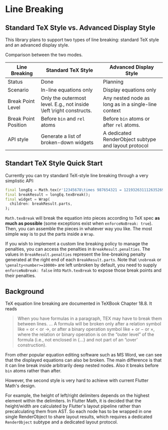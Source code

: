 # Line Breaking

## Standard TeX Style vs. Advanced Display Style
This library plans to support two types of line breaking: standard TeX style and an advanced display style.

Comparison between the two modes.

| Line Breaking        | Standard TeX Style                                                  | Advanced Display Style                               |
|----------------------|---------------------------------------------------------------------|------------------------------------------------------|
| Status               | Done                                                                | Planning                                             |
| Scenario             | In-line equations only                                              | Display equations only                               |
| Break Point Level    | Only the outermost level. E.g., not inside \left \right constructs. | Any nested node as long as in a single-line context  |
| Break Point Position | Before `bin` and `rel` atoms                                        | Before `bin` atoms or after `rel` atoms.             |
| API style            | Generate a list of broken-down widgets                              | A dedicated RenderObject subtype and layout protocol |

## Standart TeX Style Quick Start
 Currently you can try standard TeX-style line breaking through a very simplistic API:

```dart
final longEq = Math.tex(r'12345678\times 987654321 = 121932631112635269');
final breakResult = longEq.texBreak();
final widget = Wrap(
  children: breakResult.parts,
);
```
`Math.texBreak` will break the equation into pieces according to TeX spec **as much as possible** (some exceptions exist when `enforceNoBreak: true`). Then, you can assemble the pieces in whatever way you like. The most simple way is to put the parts inside a `Wrap`.

If you wish to implement a custom line breaking policy to manage the penalties, you can access the penalties in `BreakResult.penalties`. The values in `BreakResult.penalties` represent the line-breaking penalty generated at the right end of each `BreakResult.parts`. Note that `\nobreak` or `\penalty<number>=10000>` are left unbroken by default, you need to supply `enforceNoBreak: false` into `Math.texBreak` to expose those break points and their penalties.


## Background
TeX equation line breaking are documented in TeXBook Chapter 18.8. It reads
> When you have formulas in a paragraph, TEX may have to
break them between lines. ... A formula will be broken only after a relation symbol like = or < or →,
or after a binary operation symbol like + or − or ×, where the relation or binary
operation is on the “outer level” of the formula (i.e., not enclosed in {...} and
not part of an ‘\over’ construction).

From other popular equation editing software such as MS Word, we can see that the displayed equations can also be broken. The main difference is that it can line break inside arbitrarily deep nested nodes. Also it breaks before `bin` atoms rather than after.

However, the second style is very hard to achieve with current Flutter Math's design.

For example, the height of left/right delimiters depends on the highest element within the delimiters. In Flutter Math, it is decided that the height/width are calculated by Flutter's layout pipeline rather than precalculating them from AST. So each node has to be wrapped in one single RenderObject to share layout results, which requires a dedicated `RenderObject` subtype and a dedicated layout protocol.